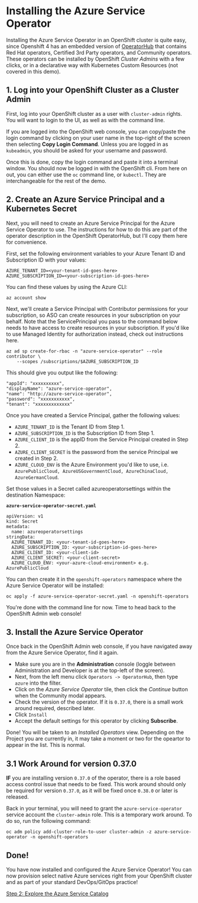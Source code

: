 # Installing the Azure Service Operator

Installing the Azure Service Operator in an OpenShift cluster is quite easy, since Openshift 4 has an embedded version of [OperatorHub](https://operatorhub.io) that contains Red Hat operators, Certified 3rd Party operators, and Community operators.  These operators can be installed by OpenShift *Cluster Admins* with a few clicks, or in a declarative way with Kubernetes Custom Resources (not covered in this demo).

## 1. Log into your OpenShift Cluster as a Cluster Admin

First, log into your OpenShift cluster as a user with `cluster-admin` rights.  You will want to login to the UI, as well as with the command line.

If you are logged into the OpenShift web console, you can copy/paste the login command by clicking on your user name in the top-right of the screen then selecting **Copy Login Command**.  Unless you are logged in as `kubeadmin`, you should be asked for your username and password.

Once this is done, copy the login command and paste it into a terminal window.  You should now be logged in with the OpenShift cli.  From here on out, you can either use the `oc` command line, or `kubectl`.  They are interchangeable for the rest of the demo.

## 2. Create an Azure Service Principal and a Kubernetes Secret

Next, you will need to create an Azure Service Principal for the Azure Service Operator to use.  The instructions for how to do this are part of the operator description in the OpenShift OperatorHub, but I'll copy them here for convenience.

First, set the following environment variables to your Azure Tenant ID and Subscription ID with your values:

```
AZURE_TENANT_ID=<your-tenant-id-goes-here>
AZURE_SUBSCRIPTION_ID=<your-subscription-id-goes-here>
```

You can find these values by using the Azure CLI:

```
az account show
```

Next, we'll create a Service Principal with Contributor permissions for your subscription, so ASO can create resources in your subscription on your behalf. Note that the ServicePrincipal you pass to the command below needs to have access to create resources in your subscription. If you'd like to use Managed Identity for authorization instead, check out instructions here.

```
az ad sp create-for-rbac -n "azure-service-operator" --role contributor \
    --scopes /subscriptions/$AZURE_SUBSCRIPTION_ID
```

This should give you output like the following:

```
"appId": "xxxxxxxxxx",
"displayName": "azure-service-operator",
"name": "http://azure-service-operator",
"password": "xxxxxxxxxxx",
"tenant": "xxxxxxxxxxxxx"
```

Once you have created a Service Principal, gather the following values:

* `AZURE_TENANT_ID` is the Tenant ID from Step 1.
* `AZURE_SUBSCRIPTION_ID` is the Subscription ID from Step 1.
* `AZURE_CLIENT_ID` is the appID from the Service Principal created in Step 2.
* `AZURE_CLIENT_SECRET` is the password from the service Principal we created in Step 2.
* `AZURE_CLOUD_ENV` is the Azure Environment you'd like to use, i.e. `AzurePublicCloud, AzureUSGovernmentCloud, AzureChinaCloud, AzureGermanCloud`.

Set those values in a Secret called azureoperatorsettings within the destination Namespace:

**`azure-service-operator-secret.yaml`**
```
apiVersion: v1
kind: Secret
metadata:
  name: azureoperatorsettings
stringData:
  AZURE_TENANT_ID: <your-tenant-id-goes-here>
  AZURE_SUBSCRIPTION_ID: <your-subscription-id-goes-here>
  AZURE_CLIENT_ID: <your-client-id>
  AZURE_CLIENT_SECRET: <your-client-secret>
  AZURE_CLOUD_ENV: <your-azure-cloud-environment> e.g. AzurePublicCloud
```

You can then create it in the `openshift-operators` namespace where the Azure Service Operator will be installed:

```
oc apply -f azure-service-operator-secret.yaml -n openshift-operators
```

You're done with the command line for now.  Time to head back to the OpenShift Admin web console!

## 3. Install the Azure Service Operator

Once back in the OpenShift Admin web console, if you have navigated away from the Azure Service Operator, find it again.

* Make sure you are in the **Administration** console (loggle between Administration and Developer is at the top-left of the screen).
* Next, from the left menu click `Operators -> OperatorHub`, then type `azure` into the filter.
* Click on the *Azure Service Operator* tile, then click the *Continue* button when the Community modal appears.
* Check the version of the operator.  If it is `0.37.0`, there is a small work around required, described later.
* Click `Install`
* Accept the default settings for this operator by clicking **Subscribe**.

Done!  You will be taken to an *Installed Operators* view.  Depending on the Project you are currently in, it may take a moment or two for the opeartor to appear in the list.  This is normal.

## 3.1 Work Around for version 0.37.0

**IF** you are installing version `0.37.0` of the operator, there is a role based access control issue that needs to be fixed.  This work around should only be required for version `0.37.0`, as it will be fixed once `0.38.0` or later is released.

Back in your terminal, you will need to grant the `azure-service-operator` service account the `cluster-admin` role.  This is a temporary work around.  To do so, run the following command:

```
oc adm policy add-cluster-role-to-user cluster-admin -z azure-service-operator -n openshift-operators
```

## Done!

You have now installed and configured the Azure Service Operator!  You can now provision select native Azure services right from your OpenShift cluster and as part of your standard DevOps/GitOps practice!

[Step 2: Explore the Azure Service Catalog](02-explore-catalog.md)


